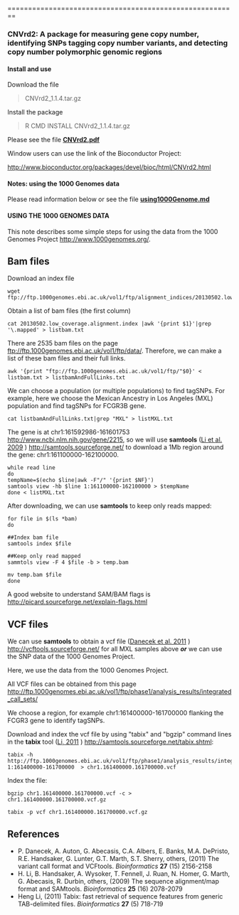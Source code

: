 ========================================================

### CNVrd2: A package for measuring gene copy number, identifying SNPs tagging copy number variants, and detecting copy number polymorphic genomic regions


#### Install and use

Download the file 

> CNVrd2_1.1.4.tar.gz

Install the package

> R CMD INSTALL CNVrd2_1.1.4.tar.gz

Please see the file [**CNVrd2.pdf**](https://github.com/hoangtn/CNVrd2/blob/master/CNVrd2.pdf)

Window users can use the link of the Bioconductor Project:

http://www.bioconductor.org/packages/devel/bioc/html/CNVrd2.html


#### Notes: using the 1000 Genomes data

Please read information below or see the file [**using1000Genome.md**](https://github.com/hoangtn/CNVrd2/blob/master/using1000Genome.md) 



#### USING THE 1000 GENOMES DATA

This note describes some simple steps for using the data from the 1000 Genomes Project http://www.1000genomes.org/.

##   Bam files
Download an index file

```{}
wget ftp://ftp.1000genomes.ebi.ac.uk/vol1/ftp/alignment_indices/20130502.low_coverage.alignment.index
```

Obtain a list of bam files (the first column)

```{}
cat 20130502.low_coverage.alignment.index |awk '{print $1}'|grep '\.mapped' > listbam.txt
```

There are 2535 bam files on the page ftp://ftp.1000genomes.ebi.ac.uk/vol1/ftp/data/. Therefore, we can make a list of these bam files and their full links.

```{}
awk '{print "ftp://ftp.1000genomes.ebi.ac.uk/vol1/ftp/"$0}' < listbam.txt > listbamAndFullLinks.txt
```

We can choose a population (or multiple populations) to find tagSNPs. For example, here we choose the Mexican Ancestry in Los Angeles (MXL) population and find tagSNPs for FCGR3B gene.

```{}
cat listbamAndFullLinks.txt|grep "MXL" > listMXL.txt 
```
The gene is at chr1:161592986-161601753 http://www.ncbi.nlm.nih.gov/gene/2215, so we will use **samtools** (<a href="">Li et al. 2009</a> ) http://samtools.sourceforge.net/ to download a 1Mb region around the gene: chr1:161100000-162100000.

```{}
while read line
do
tempName=$(echo $line|awk -F"/" '{print $NF}')
samtools view -hb $line 1:161100000-162100000 > $tempName
done < listMXL.txt 
```

After downloading, we can use **samtools** to keep only reads mapped:

```{}
for file in $(ls *bam)
do

##Index bam file
samtools index $file

##Keep only read mapped
sammtols view -F 4 $file -b > temp.bam

mv temp.bam $file
done
```

A good website to understand SAM/BAM flags is http://picard.sourceforge.net/explain-flags.html

## VCF files

We can use **samtools** to obtain a vcf file (<a href="">Danecek et al. 2011</a> ) http://vcftools.sourceforge.net/ for all MXL samples above ***or*** we can use the SNP data of the 1000 Genomes Project.

Here, we use the data from the 1000 Genomes Project.

All VCF files can be obtained from this page http://ftp.1000genomes.ebi.ac.uk/vol1/ftp/phase1/analysis_results/integrated_call_sets/

We choose a region, for example chr1:161400000-161700000 flanking the FCGR3 gene to identify tagSNPs.

Download and index the vcf file by using "tabix" and "bgzip" command lines in the **tabix** tool (<a href="">Li, 2011</a> ) http://samtools.sourceforge.net/tabix.shtml:

```{}
tabix -h http://ftp.1000genomes.ebi.ac.uk/vol1/ftp/phase1/analysis_results/integrated_call_sets/ALL.chr1.integrated_phase1_v3.20101123.snps_indels_svs.genotypes.vcf.gz 1:161400000-161700000  > chr1.161400000.161700000.vcf
```

Index the file:

```{}
bgzip chr1.161400000.161700000.vcf -c > chr1.161400000.161700000.vcf.gz

tabix -p vcf chr1.161400000.161700000.vcf.gz
```

## References

- P. Danecek, A. Auton, G. Abecasis, C.A. Albers, E. Banks, M.A. DePristo, R.E. Handsaker, G. Lunter, G.T. Marth, S.T. Sherry,  others,   (2011) The variant call format and VCFtools.  <em>Bioinformatics</em>  <strong>27</strong>  (15)   2156-2158
- H. Li, B. Handsaker, A. Wysoker, T. Fennell, J. Ruan, N. Homer, G. Marth, G. Abecasis, R. Durbin,  others,   (2009) The sequence alignment/map format and SAMtools.  <em>Bioinformatics</em>  <strong>25</strong>  (16)   2078-2079
- Heng Li,   (2011) Tabix: fast retrieval of sequence features from generic TAB-delimited files.  <em>Bioinformatics</em>  <strong>27</strong>  (5)   718-719
